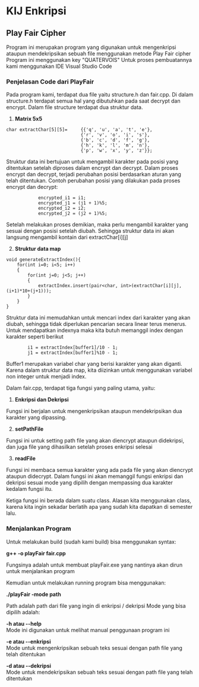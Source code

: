 # KIJ Enkripsi

## Play Fair Cipher
Program ini merupakan program yang digunakan untuk mengenkripsi ataupun mendekripsikan sebuah file menggunakan metode Play Fair cipher
Program ini menggunakan key "QUATERVOIS"
Untuk proses pembuatannya kami menggunakan IDE Visual Studio Code

### Penjelasan Code dari PlayFair
Pada program kami, terdapat dua file yaitu structure.h dan fair.cpp. Di dalam structure.h terdapat semua hal yang dibutuhkan pada saat decrypt dan encrypt. Dalam file structure terdapat dua struktur data.
1. **Matrix 5x5**

```
char extractChar[5][5]=     {{'q', 'u', 'a', 't', 'e'},
                            {'r', 'v', 'o', 'i', 's'},
                            {'b', 'c', 'd', 'f', 'g'},
                            {'h', 'k', 'l', 'm', 'n'},
                            {'p', 'w', 'x', 'y', 'z'}};
```

Struktur data ini bertujuan untuk mengambil karakter pada posisi yang ditentukan setelah diproses dalam encrypt dan decrypt. Dalam proses encrypt dan decrypt, terjadi perubahan posisi berdasarkan aturan yang telah ditentukan. Contoh perubahan posisi yang dilakukan pada proses encrypt dan decrypt:

```
            encrypted_i1 = i1;
            encrypted_j1 = (j1 + 1)%5;
            encrypted_i2 = i2;
            encrypted_j2 = (j2 + 1)%5;
```

Setelah melakukan proses demikian, maka perlu mengambil karakter yang sesuai dengan posisi setelah diubah. Sehingga struktur data ini akan langsung mengambil kontain dari extractChar[i][j]

2. **Struktur data map**

```
void generateExtractIndex(){
    for(int i=0; i<5; i++)
    {
        for(int j=0; j<5; j++)
        {
            extractIndex.insert(pair<char, int>(extractChar[i][j], (i+1)*10+(j+1)));
        }
    }
}
```

Struktur data ini memudahkan untuk mencari index dari karakter yang akan diubah, sehingga tidak diperlukan pencarian secara linear terus menerus. Untuk mendapatkan indexnya maka kita butuh memanggil index dengan karakter seperti berikut
```
        i1 = extractIndex[buffer1]/10 - 1;
        j1 = extractIndex[buffer1]%10 - 1;
```

Buffer1 merupakan variabel char yang berisi karakter yang akan diganti. Karena dalam struktur data map, kita diizinkan untuk menggunakan variabel non integer untuk menjadi index.

Dalam fair.cpp, terdapat tiga fungsi yang paling utama, yaitu:

1. **Enkripsi dan Dekripsi**

Fungsi ini berjalan untuk mengenkripsikan ataupun mendekripsikan dua karakter yang dipassing.

2. **setPathFile**

Fungsi ini untuk setting path file yang akan diencrypt ataupun didekripsi, dan juga file yang dihasilkan setelah proses enkripsi selesai

3. **readFile**

Fungsi ini membaca semua karakter yang ada pada file yang akan diencrypt ataupun didecrypt. Dalam fungsi ini akan memanggil fungsi enkripsi dan dekripsi sesuai mode yang dipilih dengan mempassing dua karakter kedalam fungsi itu.

Ketiga fungsi ini berada dalam suatu class. Alasan kita menggunakan class, karena kita ingin sekadar berlatih apa yang sudah kita dapatkan di semester lalu.

### Menjalankan Program

Untuk melakukan build (sudah kami build) bisa menggunakan syntax:

  **g++ -o playFair fair.cpp**

Fungsinya adalah untuk membuat playFair.exe yang nantinya akan dirun untuk menjalankan program

Kemudian untuk melakukan running program bisa menggunakan:

  **./playFair -mode path**

Path adalah path dari file yang ingin di enkripsi / dekripsi
Mode yang bisa dipilih adalah:

  **-h atau --help**               
    Mode ini digunakan untuk melihat manual penggunaan program ini
  
  **-e atau --enkripsi**            
    Mode untuk mengenkripsikan sebuah teks sesuai dengan path file yang telah ditentukan
  
  **-d atau --dekripsi**           
    Mode untuk mendekripsikan sebuah teks sesuai dengan path file yang telah ditentukan
